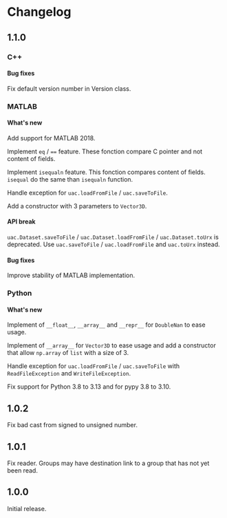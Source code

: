 # Changelog

## 1.1.0

### C++

#### Bug fixes

Fix default version number in Version class.

### MATLAB

#### What's new

Add support for MATLAB 2018.

Implement `eq` / `==` feature. These fonction compare C pointer and not content of fields.

Implement `isequaln` feature. This fonction compares content of fields. `isequal` do the same than `isequaln` function.

Handle exception for `uac.loadFromFile` / `uac.saveToFile`.

Add a constructor with 3 parameters to `Vector3D`.

#### API break

`uac.Dataset.saveToFile` / `uac.Dataset.loadFromFile` / `uac.Dataset.toUrx` is deprecated. Use `uac.saveToFile` / `uac.loadFromFile` and `uac.toUrx` instead.

#### Bug fixes

Improve stability of MATLAB implementation.

### Python

#### What's new

Implement of `__float__`, `__array__` and `__repr__` for `DoubleNan` to ease usage.

Implement of `__array__` for `Vector3D` to ease usage and add a constructor that allow `np.array` of `list` with a size of 3.

Handle exception for `uac.loadFromFile` / `uac.saveToFile` with `ReadFileException` and `WriteFileException`.

Fix support for Python 3.8 to 3.13 and for pypy 3.8 to 3.10.

## 1.0.2

Fix bad cast from signed to unsigned number.

## 1.0.1

Fix reader. Groups may have destination link to a group that has not yet been read.

## 1.0.0

Initial release.
